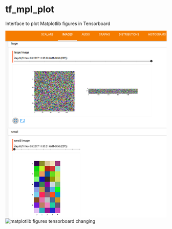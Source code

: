# tf_mpl_plot
Interface to plot Matplotlib figures in Tensorboard

![matplotlib figures in tensorboard](./example.png)
![matplotlib figures tensorboard changing](./tf_mpl_plot/example_slide.gif "Example tensorboard slide")
